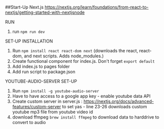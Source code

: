 ##Start-Up
Next.js https://nextjs.org/learn/foundations/from-react-to-nextjs/getting-started-with-nextjsnode 

RUN 
1) run `npm run dev`

SET-UP INSTALLATION 
1) Run `npm install react react-dom next` (downloads the react, react-dom, and next scripts. Adds node_modules.)
2) Create functional component for index.js. Don't forget `export default`
3) Add index.js to pages folder
4) Add run script to package.json

YOUTUBE-AUDIO-SERVER SET-UP
<!-- To play a youtube playlist  -->
1) Run `npm install -g youtube-audio-server`
2) Have to have access to a google app key - enable youtube data API 
3) Create custom server in server.js : https://nextjs.org/docs/advanced-features/custom-server to set yas - line 23-26 downloads custom youtube mp3 file from youtube video id 
4) download ffmpeg `brew install ffmpeg` to download data to harddrive to convert to audio 